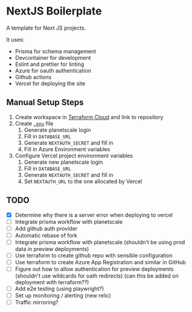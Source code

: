 # NextJS Boilerplate

A template for Next JS projects.

It uses:

- Prisma for schema management
- Devcontainer for development
- Eslint and prettier for linting
- Azure for oauth authentication
- Github actions
- Vercel for deploying the site

## Manual Setup Steps

1. Create workspace in [Terraform Cloud](https://app.terraform.io/) and link to repository 
1. Create [`.env`](./.env) file
   1. Generate planetscale login
   1. Fill in `DATABASE_URL`
   1. Generate `NEXTAUTH_SECRET` and fill in
   1. Fill in Azure Environment variables
1. Configure Vercel project environment variables
   1. Generate new planetscale login
   1. Fill in `DATABASE_URL`
   1. Generate `NEXTAUTH_SECRET` and fill in
   1. Set `NEXTAUTH_URL` to the one allocated by Vercel

## TODO

- [x] Determine why there is a server error when deploying to vercel
- [ ] Integrate prisma workflow with planetscale
- [ ] Add github auth provider
- [ ] Automatic rebase of fork
- [ ] Integrate prisma workflow with planetscale (shouldn't be using prod data in preview deployments)
- [ ] Use terraform to create github repo with sensible configuration
- [ ] Use terraform to create Azure App Registration and similar in GitHub
- [ ] Figure out how to allow authentication for preview deployments (shouldn't use wildcards for oath redirects) (can this be added on deployment with terraform??)
- [ ] Add e2e testing (using playwright?)
- [ ] Set up monitoring / alerting (new relic)
- [ ] Traffic mirroring?
